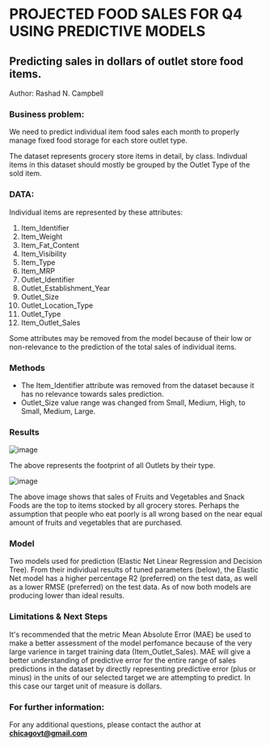 # **PROJECTED FOOD SALES FOR Q4 USING PREDICTIVE MODELS**
## Predicting sales in dollars of outlet store food items.
Author:  Rashad N. Campbell

### Business problem:
We need to predict individual item food sales each month to properly manage fixed food storage for each store outlet type.

The dataset represents grocery store items in detail, by class.  Indivdual items in this dataset should mostly be grouped by the Outlet Type of the sold item.

### DATA:
Individual items are represented by these attributes:
 1)   Item_Identifier
 2)   Item_Weight
 3)   Item_Fat_Content
 4)   Item_Visibility
 5)   Item_Type
 6)   Item_MRP
 7)   Outlet_Identifier
 8)   Outlet_Establishment_Year 
 9)   Outlet_Size
 10)   Outlet_Location_Type
 11)  Outlet_Type 
 12)  Item_Outlet_Sales 

Some attributes may be removed from the model because of their low or non-relevance to the prediction of the total sales of individual items.

### Methods
*  The Item_Identifier attribute was removed from the dataset because it has no relevance towards sales prediction.
*  Outlet_Size value range was changed from Small, Medium, High, to Small, Medium, Large.

### Results
![image](https://user-images.githubusercontent.com/123280849/225897471-df06e5c5-e546-4040-9808-04ddb48cd520.png)

The above represents the footprint of all Outlets by their type.

![image](https://user-images.githubusercontent.com/123280849/231463976-227c9e7a-cfe4-4bee-b94b-15637a06f0c2.png)

The above image shows that sales of Fruits and Vegetables and Snack Foods are the top to items stocked by all grocery stores.  Perhaps the assumption that people who eat poorly is all wrong based on the near equal amount of fruits and vegetables that are purchased.

### Model
Two models used for prediction (Elastic Net Linear Regression and Decision Tree).  From their individual results of tuned parameters (below), the Elastic Net model has a higher percentage R2 (preferred) on the test data, as well as a lower RMSE (preferred) on the test data. As of now both models are producing lower than ideal results.

### Limitations & Next Steps
It's recommended that the metric Mean Absolute Error (MAE) be used to make a better assessment of the model perfomance because of the very large varience in target training data (Item_Outlet_Sales).  MAE will give a better understanding of predictive error for the entire range of sales predictions in the dataset by directly representing predictive error (plus or minus) in the units of our selected target we are attempting to predict.  In this case our target unit of measure is dollars.

### For further information:
For any additional questions, please contact the author at **chicagovt@gmail.com**
